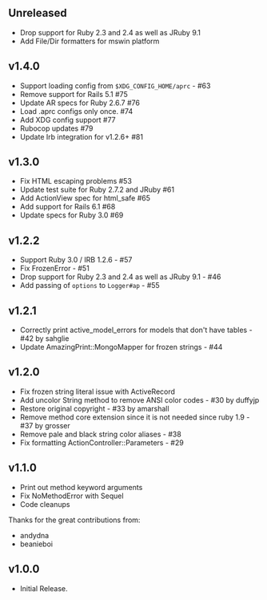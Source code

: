 ## Unreleased
  - Drop support for Ruby 2.3 and 2.4 as well as JRuby 9.1
  - Add File/Dir formatters for mswin platform

## v1.4.0
  - Support loading config from `$XDG_CONFIG_HOME/aprc` - #63
  - Remove support for Rails 5.1 #75
  - Update AR specs for Ruby 2.6.7 #76
  - Load .aprc configs only once. #74
  - Add XDG config support #77
  - Rubocop updates #79
  - Update Irb integration for v1.2.6+ #81

## v1.3.0
  - Fix HTML escaping problems #53
  - Update test suite for Ruby 2.7.2 and JRuby #61
  - Add ActionView spec for html_safe #65
  - Add support for Rails 6.1 #68
  - Update specs for Ruby 3.0 #69

## v1.2.2
  - Support Ruby 3.0 / IRB 1.2.6 - #57
  - Fix FrozenError - #51
  - Drop support for Ruby 2.3 and 2.4 as well as JRuby 9.1 - #46
  - Add passing of `options` to `Logger#ap` - #55

## v1.2.1
  - Correctly print active_model_errors for models that don't have tables - #42 by sahglie
  - Update AmazingPrint::MongoMapper for frozen strings - #44

## v1.2.0

  - Fix frozen string literal issue with ActiveRecord
  - Add uncolor String method to remove ANSI color codes - #30 by duffyjp
  - Restore original copyright - #33 by amarshall
  - Remove method core extension since it is not needed since ruby 1.9 - #37 by grosser
  - Remove pale and black string color aliases - #38
  - Fix formatting ActionController::Parameters - #29


## v1.1.0
  - Print out method keyword arguments
  - Fix NoMethodError with Sequel
  - Code cleanups

Thanks for the great contributions from:

  - andydna
  - beanieboi



## v1.0.0
  - Initial Release.
